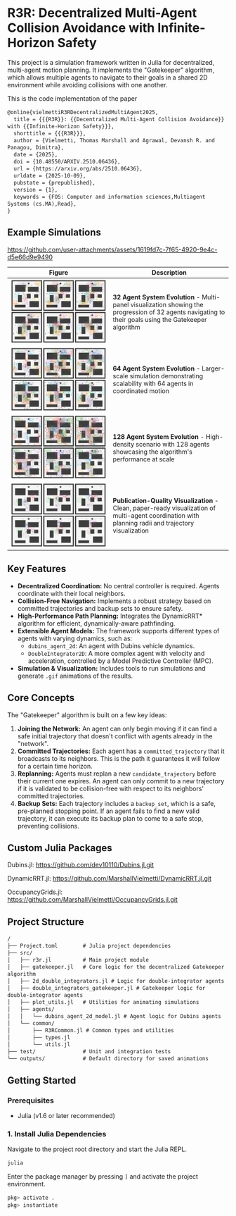 # R3R: Decentralized Multi-Agent Collision Avoidance with Infinite-Horizon Safety

This project is a simulation framework written in Julia for decentralized, multi-agent motion planning. It implements the "Gatekeeper" algorithm, which allows multiple agents to navigate to their goals in a shared 2D environment while avoiding collisions with one another.

This is the code implementation of the paper
```
@online{vielmettiR3RDecentralizedMultiAgent2025,
  title = {{{R3R}}: {{Decentralized Multi-Agent Collision Avoidance}} with {{Infinite-Horizon Safety}}},
  shorttitle = {{{R3R}}},
  author = {Vielmetti, Thomas Marshall and Agrawal, Devansh R. and Panagou, Dimitra},
  date = {2025},
  doi = {10.48550/ARXIV.2510.06436},
  url = {https://arxiv.org/abs/2510.06436},
  urldate = {2025-10-09},
  pubstate = {prepublished},
  version = {1},
  keywords = {FOS: Computer and information sciences,Multiagent Systems (cs.MA),Read},
}
```


## Example Simulations

https://github.com/user-attachments/assets/1619fd7c-7f65-4920-9e4c-d5e66d9e9490

| Figure | Description |
|--------|-------------|
| ![32 Agents](examples/32_pretty_system_summary.png) | **32 Agent System Evolution** - Multi-panel visualization showing the progression of 32 agents navigating to their goals using the Gatekeeper algorithm |
| ![64 Agents](examples/64_pretty_system_summary.png) | **64 Agent System Evolution** - Larger-scale simulation demonstrating scalability with 64 agents in coordinated motion |
| ![128 Agents](examples/128_pretty_system_summary.png) | **128 Agent System Evolution** - High-density scenario with 128 agents showcasing the algorithm's performance at scale |
| ![Final System](examples/pretty_system_summary_FINAL.png) | **Publication-Quality Visualization** - Clean, paper-ready visualization of multi-agent coordination with planning radii and trajectory visualization |




## Key Features

*   **Decentralized Coordination:** No central controller is required. Agents coordinate with their local neighbors.
*   **Collision-Free Navigation:** Implements a robust strategy based on committed trajectories and backup sets to ensure safety.
*   **High-Performance Path Planning:** Integrates the DynamicRRT* algorithm for efficient, dynamically-aware pathfinding.
*   **Extensible Agent Models:** The framework supports different types of agents with varying dynamics, such as:
    *   `dubins_agent_2d`: An agent with Dubins vehicle dynamics.
    *   `DoubleIntegrator2D`: A more complex agent with velocity and acceleration, controlled by a Model Predictive Controller (MPC).
*   **Simulation & Visualization:** Includes tools to run simulations and generate `.gif` animations of the results.

## Core Concepts

The "Gatekeeper" algorithm is built on a few key ideas:

1.  **Joining the Network:** An agent can only begin moving if it can find a safe initial trajectory that doesn't conflict with agents already in the "network".
2.  **Committed Trajectories:** Each agent has a `committed_trajectory` that it broadcasts to its neighbors. This is the path it guarantees it will follow for a certain time horizon.
3.  **Replanning:** Agents must replan a new `candidate_trajectory` before their current one expires. An agent can only commit to a new trajectory if it is validated to be collision-free with respect to its neighbors' committed trajectories.
4.  **Backup Sets:** Each trajectory includes a `backup_set`, which is a safe, pre-planned stopping point. If an agent fails to find a new valid trajectory, it can execute its backup plan to come to a safe stop, preventing collisions.

## Custom Julia Packages
Dubins.jl: https://github.com/dev10110/Dubins.jl.git

DynamicRRT.jl: https://github.com/MarshallVielmetti/DynamicRRT.jl.git

OccupancyGrids.jl: https://github.com/MarshallVielmetti/OccupancyGrids.jl.git

## Project Structure

```
/
├── Project.toml        # Julia project dependencies
├── src/
│   ├── r3r.jl          # Main project module
│   ├── gatekeeper.jl   # Core logic for the decentralized Gatekeeper algorithm
│   ├── 2d_double_integrators.jl # Logic for double-integrator agents
│   ├── double_integrators_gatekeeper.jl # Gatekeeper logic for double-integrator agents
│   ├── plot_utils.jl   # Utilities for animating simulations
│   ├── agents/
│   │   └── dubins_agent_2d_model.jl # Agent logic for Dubins agents
│   └── common/
│       ├── R3RCommon.jl # Common types and utilities
│       ├── types.jl
│       └── utils.jl
├── test/               # Unit and integration tests
└── outputs/            # Default directory for saved animations
```

## Getting Started

### Prerequisites

*   Julia (v1.6 or later recommended)

### 1. Install Julia Dependencies

Navigate to the project root directory and start the Julia REPL.

```bash
julia
```

Enter the package manager by pressing `]` and activate the project environment.

```julia
pkg> activate .
pkg> instantiate
```
